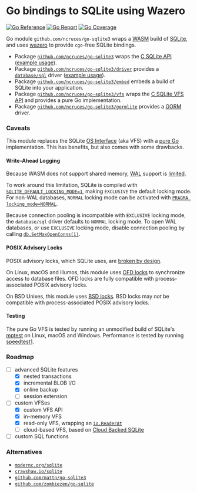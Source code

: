# Go bindings to SQLite using Wazero

[![Go Reference](https://pkg.go.dev/badge/image)](https://pkg.go.dev/github.com/ncruces/go-sqlite3)
[![Go Report](https://goreportcard.com/badge/github.com/ncruces/go-sqlite3)](https://goreportcard.com/report/github.com/ncruces/go-sqlite3)
[![Go Coverage](https://github.com/ncruces/go-sqlite3/wiki/coverage.svg)](https://github.com/ncruces/go-sqlite3/wiki/Test-coverage-report)

Go module `github.com/ncruces/go-sqlite3` wraps a [WASM](https://webassembly.org/) build of [SQLite](https://sqlite.org/),
and uses [wazero](https://wazero.io/) to provide `cgo`-free SQLite bindings.

- Package [`github.com/ncruces/go-sqlite3`](https://pkg.go.dev/github.com/ncruces/go-sqlite3)
wraps the [C SQLite API](https://www.sqlite.org/cintro.html)
([example usage](https://pkg.go.dev/github.com/ncruces/go-sqlite3#example-package)).
- Package [`github.com/ncruces/go-sqlite3/driver`](https://pkg.go.dev/github.com/ncruces/go-sqlite3/driver)
provides a [`database/sql`](https://pkg.go.dev/database/sql) driver
([example usage](https://pkg.go.dev/github.com/ncruces/go-sqlite3/driver#example-package)).
- Package [`github.com/ncruces/go-sqlite3/embed`](https://pkg.go.dev/github.com/ncruces/go-sqlite3/embed)
embeds a build of SQLite into your application.
- Package [`github.com/ncruces/go-sqlite3/vfs`](https://pkg.go.dev/github.com/ncruces/go-sqlite3/vfs)
wraps the [C SQLite VFS API](https://www.sqlite.org/vfs.html) and provides a pure Go implementation.
- Package [`github.com/ncruces/go-sqlite3/gormlite`](https://pkg.go.dev/github.com/ncruces/go-sqlite3/gormlite)
provides a [GORM](https://gorm.io) driver.

### Caveats

This module replaces the SQLite [OS Interface](https://www.sqlite.org/vfs.html)
(aka VFS) with a [pure Go](vfs/) implementation.
This has benefits, but also comes with some drawbacks.

#### Write-Ahead Logging

Because WASM does not support shared memory,
[WAL](https://www.sqlite.org/wal.html) support is [limited](https://www.sqlite.org/wal.html#noshm).

To work around this limitation, SQLite is compiled with
[`SQLITE_DEFAULT_LOCKING_MODE=1`](https://www.sqlite.org/compile.html#default_locking_mode),
making `EXCLUSIVE` the default locking mode.
For non-WAL databases, `NORMAL` locking mode can be activated with
[`PRAGMA locking_mode=NORMAL`](https://www.sqlite.org/pragma.html#pragma_locking_mode).

Because connection pooling is incompatible with `EXCLUSIVE` locking mode,
the `database/sql` driver defaults to `NORMAL` locking mode.
To open WAL databases, or use `EXCLUSIVE` locking mode,
disable connection pooling by calling
[`db.SetMaxOpenConns(1)`](https://pkg.go.dev/database/sql#DB.SetMaxOpenConns).

#### POSIX Advisory Locks

POSIX advisory locks, which SQLite uses, are
[broken by design](https://www.sqlite.org/src/artifact/90c4fa?ln=1073-1161).

On Linux, macOS and illumos, this module uses
[OFD locks](https://www.gnu.org/software/libc/manual/html_node/Open-File-Description-Locks.html)
to synchronize access to database files.
OFD locks are fully compatible with process-associated POSIX advisory locks.

On BSD Unixes, this module uses
[BSD locks](https://man.freebsd.org/cgi/man.cgi?query=flock&sektion=2).
BSD locks may _not_ be compatible with process-associated POSIX advisory locks.

#### Testing

The pure Go VFS is tested by running an unmodified build of SQLite's
[mptest](https://github.com/sqlite/sqlite/blob/master/mptest/mptest.c)
on Linux, macOS and Windows.
Performance is tested by running
[speedtest1](https://github.com/sqlite/sqlite/blob/master/test/speedtest1.c).

### Roadmap

- [ ] advanced SQLite features
  - [x] nested transactions
  - [x] incremental BLOB I/O
  - [x] online backup
  - [ ] session extension
- [ ] custom VFSes
  - [x] custom VFS API
  - [x] in-memory VFS
  - [x] read-only VFS, wrapping an [`io.ReaderAt`](https://pkg.go.dev/io#ReaderAt)
  - [ ] cloud-based VFS, based on [Cloud Backed SQLite](https://sqlite.org/cloudsqlite/doc/trunk/www/index.wiki)
- [ ] custom SQL functions

### Alternatives

- [`modernc.org/sqlite`](https://pkg.go.dev/modernc.org/sqlite)
- [`crawshaw.io/sqlite`](https://pkg.go.dev/crawshaw.io/sqlite)
- [`github.com/mattn/go-sqlite3`](https://pkg.go.dev/github.com/mattn/go-sqlite3)
- [`github.com/zombiezen/go-sqlite`](https://pkg.go.dev/github.com/zombiezen/go-sqlite)